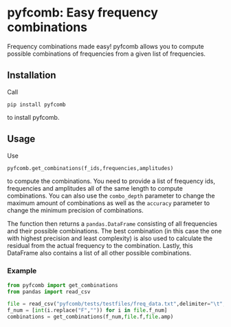 # pyfcomb: Easy frequency combinations

Frequency combinations made easy! pyfcomb allows you to compute possible combinations of 
frequencies from a given list of frequencies. 

## Installation
Call
```
pip install pyfcomb
```
to install pyfcomb.

## Usage
Use 
```python
pyfcomb.get_combinations(f_ids,frequencies,amplitudes)
```
 to compute the combinations. You need to provide a list of frequency ids, frequencies and
 amplitudes all of the same length to compute combinations. You can also use the ```combo_depth```
 parameter to change the maximum amount of combinations as well as the ```accuracy``` parameter
 to change the minimum precision of combinations.
 
 The function then returns a ```pandas.DataFrame``` consisting of all frequencies and their 
 possible combinations. The best combination (in this case the one with highest precision and least
 complexity) is also used to calculate the residual from the actual frequency to the combination. Lastly,
 this DataFrame also contains a list of all other possible combinations.
 
 ### Example
 ```python
from pyfcomb import get_combinations
from pandas import read_csv

file = read_csv("pyfcomb/tests/testfiles/freq_data.txt",delimiter="\t",header=None,names=['f_num','f','amp','snr'])
f_num = [int(i.replace("F","")) for i in file.f_num]
combinations = get_combinations(f_num,file.f,file.amp)
```